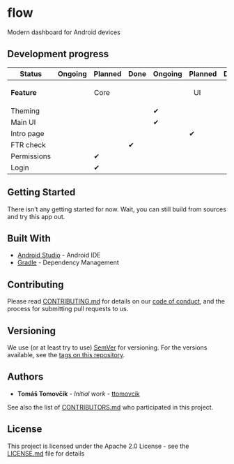 # flow

Modern dashboard for Android devices

## Development progress
|Status|Ongoing|Planned|Done|Ongoing|Planned|Done|
|-|-|-|-|-|-|-|
|<b>Feature</b><td colspan=3><p style="text-align: center;">Core</p><td colspan=3><p style="text-align: center;">UI</p>
|Theming||||✔|||
|Main UI||||✔|||
|Intro page|||||✔||
|FTR check|||✔||||
|Permissions||✔|||||
|Login||✔|||||

## Getting Started

There isn't any getting started for now. Wait, you can still build from sources and try this app out.

## Built With

* [Android Studio](https://developer.android.com/studio) - Android IDE
* [Gradle](https://gradle.org/) - Dependency Management

## Contributing

Please read [CONTRIBUTING.md](CONTRIBUTING.md) for details on our [code of conduct](CODE_OF_CONDUCT.md), and the process for submitting pull requests to us.

## Versioning

We use (or at least try to use) [SemVer](https://semver.org/) for versioning. For the versions available, see the [tags on this repository](https://github.com/ttomovcik/flow/tags).

## Authors

* **Tomáš Tomovčík** - *Initial work* - [ttomovcik](https://github.com/ttomovcik)

See also the list of [CONTRIBUTORS.md](https://github.com/your/project/contributors) who participated in this project.

## License

This project is licensed under the Apache 2.0 License - see the [LICENSE.md](LICENSE.md) file for details
